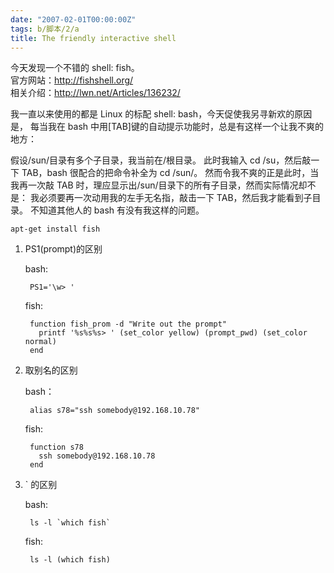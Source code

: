 ```yaml
---
date: "2007-02-01T00:00:00Z"
tags: b/脚本/2/a
title: The friendly interactive shell
---
```


今天发现一个不错的 shell: fish。 \
官方网站：<http://fishshell.org/> \
相关介绍：<http://lwn.net/Articles/136232/>

我一直以来使用的都是 Linux 的标配 shell: bash，今天促使我另寻新欢的原因是，
每当我在 bash 中用[TAB]键的自动提示功能时，总是有这样一个让我不爽的地方：

假设/sun/目录有多个子目录，我当前在/根目录。
此时我输入 cd /su，然后敲一下 TAB，bash 很配合的把命令补全为 cd /sun/。
然而令我不爽的正是此时，当我再一次敲 TAB 时，理应显示出/sun/目录下的所有子目录，然而实际情况却不是：
我必须要再一次动用我的左手无名指，敲击一下 TAB，然后我才能看到子目录。
不知道其他人的 bash 有没有我这样的问题。

    apt-get install fish

1. PS1(prompt)的区别

    bash:

        PS1='\w> '

    fish:

        function fish_prom -d "Write out the prompt"
          printf '%s%s%s> ' (set_color yellow) (prompt_pwd) (set_color normal)
        end

2. 取别名的区别

    bash：

        alias s78="ssh somebody@192.168.10.78"

    fish: 

        function s78
          ssh somebody@192.168.10.78
        end

3. ` 的区别

    bash: 

        ls -l `which fish`

    fish:

        ls -l (which fish)
